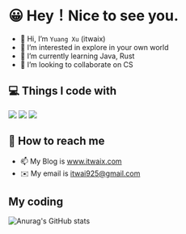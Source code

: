 # 😀 Hey！Nice to see you.

- 👋 Hi, I’m `Yuang Xu` (itwaix)
- 👀 I’m interested in explore in your own world
- 🌱 I’m currently learning Java, Rust
- 💞️ I’m looking to collaborate on CS

## 💻 Things I code with
<img src="https://img.shields.io/badge/Github-coding-black"> <img src="https://img.shields.io/badge/Gsoc-preparing-blue">
<img src="https://img.shields.io/badge/Database-learning-success">



## 🔎 How to reach me
- 📫 My Blog is www.itwaix.com
- ✉️ My email is itwai925@gmail.com


## My coding
![Anurag's GitHub stats](https://github-readme-stats.vercel.app/api?username=itwaix&show_icons=true&theme=swift)


<!---
itwaiX/itwaiX is a ✨ special ✨ repository because its `README.md` (this file) appears on your GitHub profile.
You can click the Preview link to take a look at your changes.
--->
